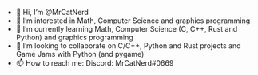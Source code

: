 - 👋 Hi, I’m @MrCatNerd
- 👀 I’m interested in Math, Computer Science and graphics programming
- 🌱 I’m currently learning Math, Computer Science (C, C++, Rust and Python) and graphics programming
- 💞️ I’m looking to collaborate on C/C++, Python and Rust projects and Game Jams with Python (and pygame)
- 📫 How to reach me: Discord: MrCatNerd#0669

<!---
MrCatNerd/MrCatNerd is a ✨ special ✨ repository because its `README.md` (this file) appears on your GitHub profile.
You can click the Preview link to take a look at your changes.
--->
